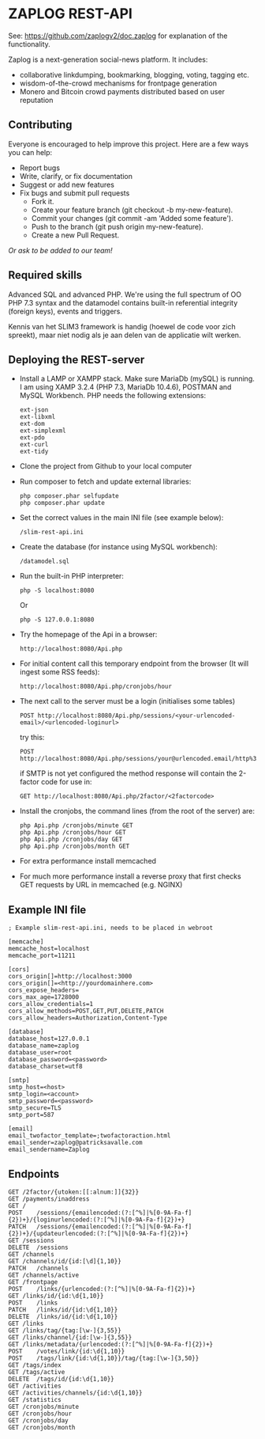 # ZAPLOG REST-API

See: https://github.com/zaplogv2/doc.zaplog for explanation of the functionality.

Zaplog is a next-generation social-news platform. It includes:

- collaborative linkdumping, bookmarking, blogging, voting, tagging etc.
- wisdom-of-the-crowd mechanisms for frontpage generation
- Monero and Bitcoin crowd payments distributed based on user reputation

## Contributing

Everyone is encouraged to help improve this project. Here are a few ways you can help:

- Report bugs
- Write, clarify, or fix documentation
- Suggest or add new features
- Fix bugs and submit pull requests
  - Fork it.
  - Create your feature branch (git checkout -b my-new-feature).
  - Commit your changes (git commit -am 'Added some feature').
  - Push to the branch (git push origin my-new-feature).
  - Create a new Pull Request.

*Or ask to be added to our team!*

## Required skills

Advanced SQL and advanced PHP. We're using the full spectrum of OO PHP 7.3 syntax and the datamodel
contains built-in referential integrity (foreign keys), events and triggers.

Kennis van het SLIM3 framework is handig (hoewel de code voor zich spreekt), maar niet nodig als je aan delen van de applicatie wilt werken.

## Deploying the REST-server

- Install a LAMP or XAMPP stack. Make sure MariaDb (mySQL) is running. I am using XAMP 3.2.4 (PHP 7.3, MariaDb 10.4.6), POSTMAN and MySQL Workbench. PHP needs the following extensions:

      ext-json
      ext-libxml
      ext-dom
      ext-simplexml
      ext-pdo
      ext-curl
      ext-tidy


- Clone the project from Github to your local computer


- Run composer to fetch and update external libraries:

      php composer.phar selfupdate  
      php composer.phar update

- Set the correct values in the main INI file (see example below):

      /slim-rest-api.ini 

- Create the database (for instance using MySQL workbench):

      /datamodel.sql

- Run the built-in PHP interpreter:

      php -S localhost:8080

  Or

      php -S 127.0.0.1:8080

- Try the homepage of the Api in a browser:

      http://localhost:8080/Api.php

- For initial content call this temporary endpoint from the browser (It will ingest some RSS feeds):

      http://localhost:8080/Api.php/cronjobs/hour

- The next call to the server must be a login (initialises some tables)

      POST http://localhost:8080/Api.php/sessions/<your-urlencoded-email>/<urlencoded-loginurl>

  try this: 

      POST http://localhost:8080/Api.php/sessions/your@urlencoded.email/http%3A%2F%2Flocalhost%3A8080%2FApi.php%2F2factor%2F

  if SMTP is not yet configured the method response will contain the 2-factor code for use in:

      GET http://localhost:8080/Api.php/2factor/<2factorcode>

- Install the cronjobs, the command lines (from the root of the server) are:

      php Api.php /cronjobs/minute GET
      php Api.php /cronjobs/hour GET
      php Api.php /cronjobs/day GET
      php Api.php /cronjobs/month GET

- For extra performance install memcached


- For much more performance install a reverse proxy that first checks GET 
requests by URL in memcached (e.g. NGINX)

## Example INI file

    ; Example slim-rest-api.ini, needs to be placed in webroot
    
    [memcache]
    memcache_host=localhost
    memcache_port=11211
    
    [cors]
    cors_origin[]=http://localhost:3000
    cors_origin[]=<http://yourdomainhere.com>
    cors_expose_headers=
    cors_max_age=1728000
    cors_allow_credentials=1
    cors_allow_methods=POST,GET,PUT,DELETE,PATCH
    cors_allow_headers=Authorization,Content-Type
    
    [database]
    database_host=127.0.0.1
    database_name=zaplog
    database_user=root
    database_password=<password>
    database_charset=utf8
    
    [smtp]
    smtp_host=<host>
    smtp_login=<account>
    smtp_password=<password>
    smtp_secure=TLS
    smtp_port=587
    
    [email]
    email_twofactor_template=;twofactoraction.html
    email_sender=zaplog@patricksavalle.com
    email_sendername=Zaplog

## Endpoints

    GET	/2factor/{utoken:[[:alnum:]]{32}}
    GET	/payments/inaddress
    GET	/
    POST	/sessions/{emailencoded:(?:[^%]|%[0-9A-Fa-f]{2})+}/{loginurlencoded:(?:[^%]|%[0-9A-Fa-f]{2})+}
    PATCH	/sessions/{emailencoded:(?:[^%]|%[0-9A-Fa-f]{2})+}/{updateurlencoded:(?:[^%]|%[0-9A-Fa-f]{2})+}
    GET	/sessions
    DELETE	/sessions
    GET	/channels
    GET	/channels/id/{id:[\d]{1,10}}
    PATCH	/channels
    GET	/channels/active
    GET	/frontpage
    POST	/links/{urlencoded:(?:[^%]|%[0-9A-Fa-f]{2})+}
    GET	/links/id/{id:\d{1,10}}
    POST	/links
    PATCH	/links/id/{id:\d{1,10}}
    DELETE	/links/id/{id:\d{1,10}}
    GET	/links
    GET	/links/tag/{tag:[\w-]{3,55}}
    GET	/links/channel/{id:[\w-]{3,55}}
    GET	/links/metadata/{urlencoded:(?:[^%]|%[0-9A-Fa-f]{2})+}
    POST	/votes/link/{id:\d{1,10}}
    POST	/tags/link/{id:\d{1,10}}/tag/{tag:[\w-]{3,50}}
    GET	/tags/index
    GET	/tags/active
    DELETE	/tags/id/{id:\d{1,10}}
    GET	/activities
    GET	/activities/channels/{id:\d{1,10}}
    GET	/statistics
    GET	/cronjobs/minute
    GET	/cronjobs/hour
    GET	/cronjobs/day
    GET	/cronjobs/month    